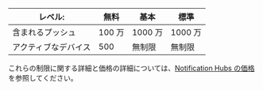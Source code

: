 
| レベル: | 無料 | 基本 | 標準 |
|----|----|----|----|
| 含まれるプッシュ | 100 万 | 1000 万 | 1000 万 |
| アクティブなデバイス | 500 | 無制限 | 無制限 |



これらの制限に関する詳細と価格の詳細については、[Notification Hubs の価格](https://azure.microsoft.com/pricing/details/notification-hubs/)を参照してください。

<!---HONumber=AcomDC_0218_2016-->